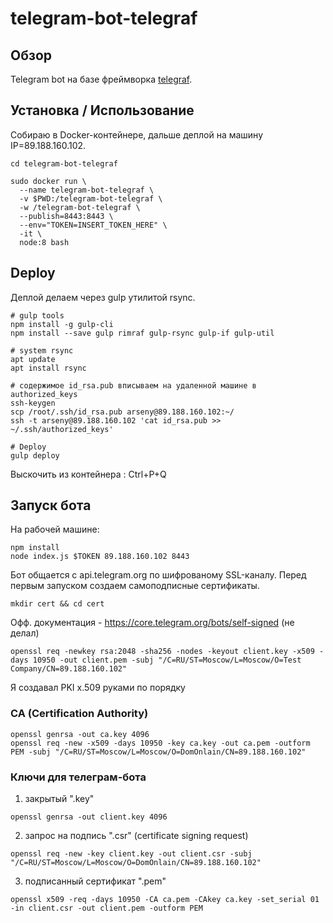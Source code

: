 # telegram-bot-telegraf



## Обзор
Telegram bot на базе фреймворка [telegraf](https://github.com/telegraf/telegraf).



## Установка / Использование

Собираю в Docker-контейнере, дальше деплой на машину IP=89.188.160.102.
```
cd telegram-bot-telegraf

sudo docker run \
  --name telegram-bot-telegraf \
  -v $PWD:/telegram-bot-telegraf \
  -w /telegram-bot-telegraf \
  --publish=8443:8443 \
  --env="TOKEN=INSERT_TOKEN_HERE" \
  -it \
  node:8 bash
```

## Deploy

Деплой делаем через gulp утилитой rsync.
```
# gulp tools
npm install -g gulp-cli
npm install --save gulp rimraf gulp-rsync gulp-if gulp-util

# system rsync
apt update
apt install rsync

# содержимое id_rsa.pub вписываем на удаленной машине в authorized_keys
ssh-keygen
scp /root/.ssh/id_rsa.pub arseny@89.188.160.102:~/
ssh -t arseny@89.188.160.102 'cat id_rsa.pub >> ~/.ssh/authorized_keys'

# Deploy
gulp deploy
```
Выскочить из контейнера : Ctrl+P+Q

## Запуск бота

На рабочей машине:
```
npm install
node index.js $TOKEN 89.188.160.102 8443
```

Бот общается с api.telegram.org по шифрованому SSL-каналу. Перед первым запуском создаем самоподписные сертификаты.
```
mkdir cert && cd cert
```

Офф. документация - https://core.telegram.org/bots/self-signed (не делал)
```
openssl req -newkey rsa:2048 -sha256 -nodes -keyout client.key -x509 -days 10950 -out client.pem -subj "/C=RU/ST=Moscow/L=Moscow/O=Test Company/CN=89.188.160.102"
```

Я создавал PKI x.509 руками по порядку

### CA (Certification Authority)
```
openssl genrsa -out ca.key 4096
openssl req -new -x509 -days 10950 -key ca.key -out ca.pem -outform PEM -subj "/C=RU/ST=Moscow/L=Moscow/O=DomOnlain/CN=89.188.160.102"
```

### Ключи для телеграм-бота
1. закрытый ".key"
```
openssl genrsa -out client.key 4096
```
2. запрос на подпись ".csr" (certificate signing request)
```
openssl req -new -key client.key -out client.csr -subj "/C=RU/ST=Moscow/L=Moscow/O=DomOnlain/CN=89.188.160.102"
```
3. подписанный сертификат ".pem"
```
openssl x509 -req -days 10950 -CA ca.pem -CAkey ca.key -set_serial 01 -in client.csr -out client.pem -outform PEM 
```
